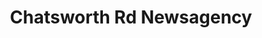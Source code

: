 ---
title: "Chatsworth Rd Newsagency"
url: /chesterfield/chatsworth-rd-newsagency/
shop: Zeitungen
---